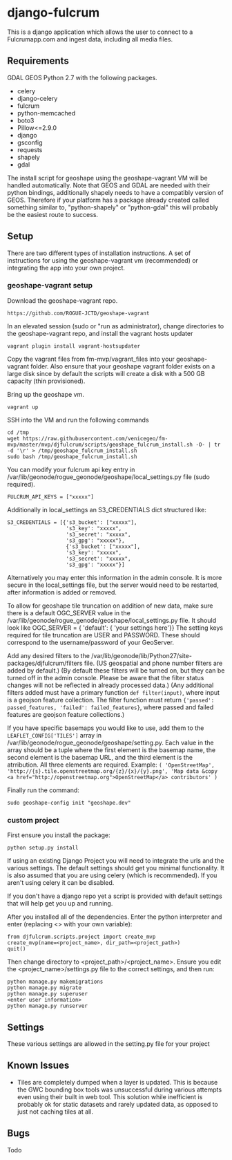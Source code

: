 # django-fulcrum

This is a django application which allows the user to connect to a Fulcrumapp.com and ingest data, including all media files.

## Requirements

GDAL
GEOS
Python 2.7 with the following packages.
 - celery
 - django-celery
 - fulcrum
 - python-memcached
 - boto3
 - Pillow<=2.9.0
 - django
 - gsconfig
 - requests
 - shapely
 - gdal

The install script for geoshape using the geoshape-vagrant VM will be handled automatically.
Note that GEOS and GDAL are needed with their python bindings, additionally shapely needs to have a compatibly version of GEOS.
Therefore if your platform has a package already created called something similar to, "python-shapely" or "python-gdal" this will probably be
the easiest route to success.

## Setup 

There are two different types of installation instructions.  A set of instructions for using the geoshape-vagrant vm (recommended) or integrating the app into your own project.

### geoshape-vagrant setup

Download the geoshape-vagrant repo.
```
https://github.com/ROGUE-JCTD/geoshape-vagrant
```

In an elevated session (sudo or "run as administrator),
change directories to the geoshape-vagrant repo, and install the vagrant hosts updater
```
vagrant plugin install vagrant-hostsupdater
```

Copy the vagrant files from fm-mvp/vagrant_files into your geoshape-vagrant folder.  Also ensure that your geoshape vagrant folder exists on a large disk since by default the scripts will create a disk with a 500 GB capacity (thin provisioned).  

Bring up the geoshape vm.
```
vagrant up
```

SSH into the VM and run the following commands
```
cd /tmp
wget https://raw.githubusercontent.com/venicegeo/fm-mvp/master/mvp/djfulcrum/scripts/geoshape_fulcrum_install.sh -O- | tr -d '\r' > /tmp/geoshape_fulcrum_install.sh
sudo bash /tmp/geoshape_fulcrum_install.sh
```

You can modify your fulcrum api key entry in /var/lib/geonode/rogue_geonode/geoshape/local_settings.py file (sudo required).
```
FULCRUM_API_KEYS = ["xxxxx"]
```
Additionally in local_settings an S3_CREDENTIALS dict structured like:

```
S3_CREDENTIALS = [{'s3_bucket': ["xxxxx"],
                   's3_key': "xxxxx",
                   's3_secret': "xxxxx",
                   's3_gpg': "xxxxx"},
                   {'s3_bucket': ["xxxxx"],
                   's3_key': "xxxxx",
                   's3_secret': "xxxxx",
                   's3_gpg': "xxxxx"}]
```

Alternatively you may enter this information in the admin console.  It is more secure in the local_settings file, but the server would need to be restarted, after information is added or removed.

To allow for geoshape tile truncation on addition of new data, make sure there is a default OGC_SERVER value in the  /var/lib/geonode/rogue_genode/geoshape/local_settings.py file. It should look like OGC_SERVER = { 'default': { 'your settings here'}}
The setting keys required for tile truncation are USER and PASSWORD. These should correspond to the username/password of your GeoServer.

Add any desired filters to the /var/lib/geonode/lib/Python27/site-packages/djfulcrum/filters file. (US geospatial and phone number filters are added by default.)
(By default these filters will be turned on, but they can be turned off in the admin console. Please be aware that the filter status changes will not be reflected in already processed data.)
(Any additional filters added must have a primary function `def filter(input)`, where input is a geojson feature collection. The filter function must return `{'passed': passed_features, 'failed': failed_features}`, where passed and failed features are geojson feature collections.)

If you have specific basemaps you would like to use, add them to the `LEAFLET_CONFIG['TILES']` array in /var/lib/geonode/rogue_geonode/geoshape/setting.py. 
Each value in the array should be a tuple where the first element is the basemap name, the second element is the basemap URL, and the third element is the atrribution. All three elements are required. 
Example: `( 'OpenStreetMap',
         'http://{s}.tile.openstreetmap.org/{z}/{x}/{y}.png',
         'Map data &copy  <a href="http://openstreetmap.org">OpenStreetMap</a> contributors' )`
         

Finally run the command:
```
sudo geoshape-config init "geoshape.dev"
```

### custom project

First ensure you install the package:
```
python setup.py install
```

If using an existing Django Project you will need to integrate the urls and the various settings. The default settings should get you minimal functionality.  It is also assumed that you are using celery (which is recommended). If you aren't using celery it can be disabled.

If you don't have a django repo yet a script is provided with default settings that will help get you up and running.

After you installed all of the dependencies. Enter the python interpreter and enter (replacing <> with your own variable):
```
from djfulcrum.scripts.project import create_mvp
create_mvp(name=<project_name>, dir_path=<project_path>)
quit()
```

Then change directory to <project_path>/<project_name>.
Ensure you edit the <project_name>/settings.py file to the correct settings, and then run:
```
python manage.py makemigrations
python manage.py migrate
python manage.py superuser
<enter user information>
python manage.py runserver
```

## Settings

These various settings are allowed in the setting.py file for your project

## Known Issues
- Tiles are completely dumped when a layer is updated.  This is because the GWC bounding box tools was unsuccessful during various attempts even using their built in web tool.  This solution while inefficient is probably ok for static datasets and rarely updated data, as opposed to just not caching tiles at all.

## Bugs

Todo
